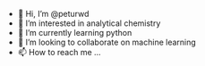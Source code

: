 - 👋 Hi, I’m @peturwd
- 👀 I’m interested in analytical chemistry
- 🌱 I’m currently learning python
- 💞️ I’m looking to collaborate on machine learning
- 📫 How to reach me ...

<!---
peturwd/peturwd is a ✨ special ✨ repository because its `README.md` (this file) appears on your GitHub profile.
You can click the Preview link to take a look at your changes.
--->
